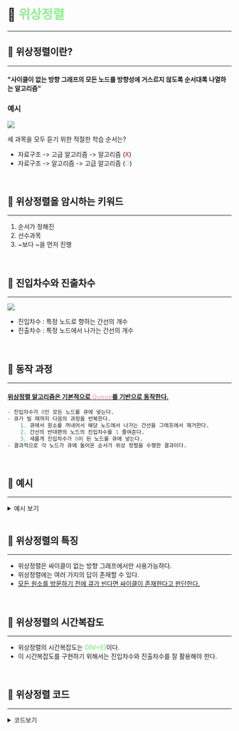 # 📌 <span style= "color: lightgreen"> 위상정렬</span>

---
## 🌿 위상정렬이란?

---
####  "사이클이 없는 방향 그래프의 모든 노드를 방향성에 거스르지 않도록 순서대록 나열하는 알고리즘"

### 예시
<img src="https://img1.daumcdn.net/thumb/R1280x0/?scode=mtistory2&fname=https%3A%2F%2Fblog.kakaocdn.net%2Fdn%2FbQrnk6%2FbtqKvQUKVEA%2FUHEgtsl5lkYnrc1CdtxkyK%2Fimg.png">

세 과목을 모두 듣기 위한 적절한 학습 순서는?
- 자료구조 -> 고급 알고리즘 -> 알고리즘 (<span style="color : red">X</span>)
- 자료구조 -> 알고리즘 -> 고급 알고리즘 (<span style="color : lightGREEN">O</span>)

<br>

## 🌿 위상정렬을 암시하는 키워드

---
 1. 순서가 정해진
 2. 선수과목
 3. ~보다 ~을 먼저 진행

<br>

## 🌿 진입차수와 진출차수

---

<img src="https://img1.daumcdn.net/thumb/R1280x0/?scode=mtistory2&fname=https%3A%2F%2Fblog.kakaocdn.net%2Fdn%2FcZkteZ%2FbtqKBOHsnuy%2FLkoZINQgxbzxgKRLHUetb1%2Fimg.png">

- 진입차수 : 특정 노드로 향하는 간선의 개수
- 진출차수 : 특정 노드에서 나가는 간선의 개수

<br>

## 🌿 동작 과정

---
#### <u>위상정렬 알고리즘은 기본적으로 <span style="color : lightpink">Queue</span>를 기반으로 동작한다.</u>
```el
- 진입차수가 0인 모든 노드를 큐에 넣는다.
- 큐가 빌 때까지 다음의 과정을 반복한다.
    1. 큐에서 원소를 꺼내어서 해당 노드에서 나가는 간선을 그래프에서 제거한다.
    2. 간선의 반대편의 노드의 진입차수를 1 줄여준다. 
    3. 새롭게 진입차수가 0이 된 노드를 큐에 넣는다.
- 결과적으로 각 노드가 큐에 들어온 순서가 위상 정렬을 수행한 결과이다.
```

<br>

## 🌿 예시

---

<details>
<summary>예시 보기</summary>

<span style="color : lightpink; font-weight: bolder">[초기 단계]</span> 초기 단계에서는 진입차수가 0인 모든 노드를 큐에 넣는다
<img src="https://img1.daumcdn.net/thumb/R1280x0/?scode=mtistory2&fname=https%3A%2F%2Fblog.kakaocdn.net%2Fdn%2FbofBMs%2FbtqKy6V98zm%2F9jOKkCSQozqh8kvmQDzv6k%2Fimg.png">

<span style="color : lightpink; font-weight: bolder">[Step 1]</span> 큐에서 노드 1을 꺼내 노드1에서 나가는 간선을 제거한다.
<img src="https://img1.daumcdn.net/thumb/R1280x0/?scode=mtistory2&fname=https%3A%2F%2Fblog.kakaocdn.net%2Fdn%2FbgXrIA%2FbtqKBOnanKu%2FgjY89HjdKCdu49yLKM3HVk%2Fimg.png">

<span style="color : lightpink; font-weight: bolder">[Step 2]</span> 큐에서 노드 2를 꺼낸 뒤에 노드 2에서 나가는 간선을 제거한다.
  <img src="https://img1.daumcdn.net/thumb/R1280x0/?scode=mtistory2&fname=https%3A%2F%2Fblog.kakaocdn.net%2Fdn%2FnuCpX%2FbtqKwqBjhKU%2FhYYNJPm6MT2e9rQPWS2kkK%2Fimg.png">

<span style="color : lightpink; font-weight: bolder">[Step 4]</span> 큐에서 노드 5를 꺼내 노드 5에서 나가는 간선을 제거한다.
  <img src="https://img1.daumcdn.net/thumb/R1280x0/?scode=mtistory2&fname=https%3A%2F%2Fblog.kakaocdn.net%2Fdn%2FbIQNPv%2FbtqKAzX6jdz%2FuDJtKwnsxrRYWpVhWjRJKK%2Fimg.png">

<span style="color : lightpink; font-weight: bolder">[Step 5]</span> 큐에서 노드 3을 꺼내 노드 3에서 나가는 간선을 제거한다.
  <img src="https://img1.daumcdn.net/thumb/R1280x0/?scode=mtistory2&fname=https%3A%2F%2Fblog.kakaocdn.net%2Fdn%2FbObtSo%2FbtqKy6BPe9U%2FBdkylsJiiImDXA3PxTTYKk%2Fimg.png">

<span style="color : lightpink; font-weight: bolder">[Step 6]</span> 큐에서 노드 6을 꺼내 노드 6에서 나가는 간선을 제거한다.
  <img src="https://img1.daumcdn.net/thumb/R1280x0/?scode=mtistory2&fname=https%3A%2F%2Fblog.kakaocdn.net%2Fdn%2FduneVn%2FbtqKABVTYbE%2FCkMd9mTAR7I2A4QhPq5Lqk%2Fimg.png">

<span style="color : lightpink; font-weight: bolder">[Step 7]</span> 큐에서 노드 4을 꺼내 노드 4에서 나가는 간선을 제거한다.
  <img src="https://img1.daumcdn.net/thumb/R1280x0/?scode=mtistory2&fname=https%3A%2F%2Fblog.kakaocdn.net%2Fdn%2FFQvlW%2FbtqKv6Xr86o%2FaKGzGiQTLmg2DKz023VKk1%2Fimg.png">

<span style="color : lightpink; font-weight: bolder">[Step 8]</span> 큐에서 노드 7을 꺼내 노드 7에서 나가는 간선을 제거한다.
> 결과 : 1 - 2 - 5 - 3 - 6 - 4 - 7

</details>

<br>

## 🌿 위상정렬의 특징

---
- 위상정렬은 싸이클이 없는 방향 그래프에서만 사용가능하다.
- 위상정렬에는 여러 가지의 답이 존재할 수 있다.
- <u>모든 원소를 방문하기 전에 큐가 빈다면 싸이클이 존재한다고 판단한다.</u>

<br>

## 🌿 위상정렬의 시간복잡도

---
- 위상정렬의 시간복잡도는 <span style="color : lightGreen; font-weight: bolder">O(V+E)</span>이다.
- 이 시간복잡도를 구현하기 위해서는 진입차수와 진출차수를 잘 활용해야 한다.

<br>

## 🌿 위상정렬 코드

---
<details> 
<summary>코드보기</summary>
 
```java
import java.util.*;

public class Main {

    // 노드의 개수(V)와 간선의 개수(E)
    // 노드의 개수는 최대 100,000개라고 가정
    public static int v, e;
    // 모든 노드에 대한 진입차수는 0으로 초기화
    public static int[] indegree = new int[100001];
    // 각 노드에 연결된 간선 정보를 담기 위한 연결 리스트 초기화
    public static ArrayList<ArrayList<Integer>> graph = new ArrayList<ArrayList<Integer>>();

    // 위상 정렬 함수
    public static void topologySort() {
        ArrayList<Integer> result = new ArrayList<>(); // 알고리즘 수행 결과를 담을 리스트
        Queue<Integer> q = new LinkedList<>(); // 큐 라이브러리 사용

        // 처음 시작할 때는 진입차수가 0인 노드를 큐에 삽입
        for (int i = 1; i <= v; i++) {
            if (indegree[i] == 0) {
                q.offer(i);
            }
        }

        // 큐가 빌 때까지 반복
        while (!q.isEmpty()) {
            // 큐에서 원소 꺼내기
            int now = q.poll();
            result.add(now);
            // 해당 원소와 연결된 노드들의 진입차수에서 1 빼기
            for (int i = 0; i < graph.get(now).size(); i++) {
                indegree[graph.get(now).get(i)] -= 1;
                // 새롭게 진입차수가 0이 되는 노드를 큐에 삽입
                if (indegree[graph.get(now).get(i)] == 0) {
                    q.offer(graph.get(now).get(i));
                }
            }
        }

        // 위상 정렬을 수행한 결과 출력
        for (int i = 0; i < result.size(); i++) {
            System.out.print(result.get(i) + " ");
        }
    }

    public static void main(String[] args) {
        Scanner sc = new Scanner(System.in);

        v = sc.nextInt();
        e = sc.nextInt();

        // 그래프 초기화
        for (int i = 0; i <= v; i++) {
            graph.add(new ArrayList<Integer>());
        }

        // 방향 그래프의 모든 간선 정보를 입력 받기
        for (int i = 0; i < e; i++) {
            int a = sc.nextInt();
            int b = sc.nextInt();
            graph.get(a).add(b); // 정점 A에서 B로 이동 가능
            // 진입 차수를 1 증가
            indegree[b] += 1;
        }

        topologySort();
    }
}
```

</details>